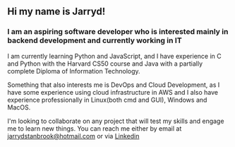 ## Hi my name is Jarryd!
### I am an aspiring software developer who is interested mainly in backend development and currently working in IT

I am currently learning Python and JavaScript, and I have experience in C and Python with the Harvard CS50 course and Java with a partially complete Diploma of Information Technology.

Something that also interests me is DevOps and Cloud Development, as I have some experience using cloud infrastructure in AWS
and I also have experience professionally in Linux(both cmd and GUI), Windows and MacOS.

I'm looking to collaborate on any project that will test my skills and engage me to learn new things.
You can reach me either by email at [jarrydstanbrook@hotmail.com](mailto:jarrydstanbrook@hotmail.com) 
or via [Linkedin](https://www.linkedin.com/in/jarrydstanbrook/)
